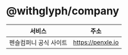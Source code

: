 # @withglyph/company

| 서비스                 | 주소              |
| ---------------------- | ----------------- |
| 펜슬컴퍼니 공식 사이트 | https://penxle.io |
